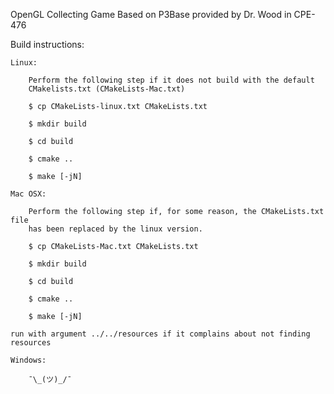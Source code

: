 OpenGL Collecting Game
Based on P3Base provided by Dr. Wood in CPE-476 

Build instructions:

    Linux: 

        Perform the following step if it does not build with the default
        CMakelists.txt (CMakeLists-Mac.txt)

        $ cp CMakeLists-linux.txt CMakeLists.txt

        $ mkdir build

        $ cd build

        $ cmake ..

        $ make [-jN]

    Mac OSX:

        Perform the following step if, for some reason, the CMakeLists.txt file
        has been replaced by the linux version. 

        $ cp CMakeLists-Mac.txt CMakeLists.txt

        $ mkdir build

        $ cd build

        $ cmake ..

        $ make [-jN]

    run with argument ../../resources if it complains about not finding resources

    Windows:

        ¯\_(ツ)_/¯